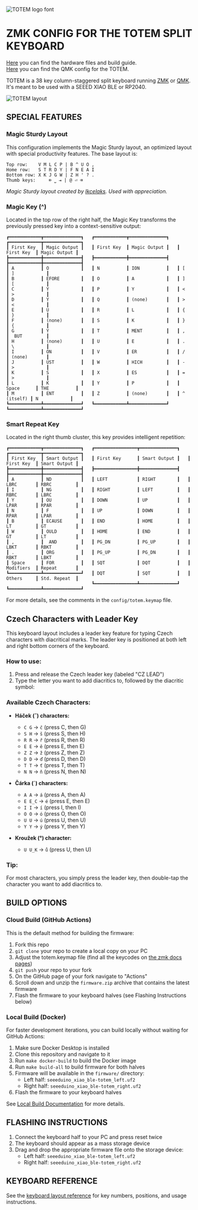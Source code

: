 <picture>
  <source media="(prefers-color-scheme: dark)" srcset="/docs/images/TOTEM_logo_dark.svg">
  <source media="(prefers-color-scheme: light)" srcset="/docs/images/TOTEM_logo_bright.svg">
  <img alt="TOTEM logo font" src="/docs/images/TOTEM_logo_bright.svg">
</picture>

# ZMK CONFIG FOR THE TOTEM SPLIT KEYBOARD

[Here](https://github.com/GEIGEIGEIST/totem) you can find the hardware files and build guide.\
[Here](https://github.com/GEIGEIGEIST/qmk-config-totem) you can find the QMK config for the TOTEM.

TOTEM is a 38 key column-staggered split keyboard running [ZMK](https://zmk.dev/) or [QMK](https://docs.qmk.fm/). It's meant to be used with a SEEED XIAO BLE or RP2040.


![TOTEM layout](/docs/images/TOTEM_layout.svg)

## SPECIAL FEATURES

### Magic Sturdy Layout
This configuration implements the Magic Sturdy layout, an optimized layout with special productivity features. The base layout is:

```
Top row:    V M L C P | B ^ U O ,
Home row:   S T R D Y | F N E A I
Bottom row: X K J G W | Z H ' ? .
Thumb keys:     ⌦ ⎵ ⇥ | @ ⏎ ⌫    
```

*Magic Sturdy layout created by [Ikcelaks](https://github.com/Ikcelaks/keyboard_layouts). Used with appreciation.*

### Magic Key (^)
Located in the top row of the right half, the Magic Key transforms the previously pressed key into a context-sensitive output:

```
┏━━━━━━━━━━━━┳━━━━━━━━━━━━━━┓   ┏━━━━━━━━━━━━┳━━━━━━━━━━━━━━┓   ┏━━━━━━━━━━━━┳━━━━━━━━━━━━━━┓
┃ First Key  ┃ Magic Output ┃   ┃ First Key  ┃ Magic Output ┃   ┃ First Key  ┃ Magic Output ┃
┣━━━━━━━━━━━━╋━━━━━━━━━━━━━━┫   ┣━━━━━━━━━━━━╋━━━━━━━━━━━━━━┫   ┣━━━━━━━━━━━━╋━━━━━━━━━━━━━━┫
┃ A          ┃ O            ┃   ┃ N          ┃ ION          ┃   ┃ [          ┃ ]            ┃
┃ B          ┃ EFORE        ┃   ┃ O          ┃ A            ┃   ┃ ]          ┃ [            ┃
┃ C          ┃ Y            ┃   ┃ P          ┃ Y            ┃   ┃ <          ┃ >            ┃
┃ D          ┃ Y            ┃   ┃ Q          ┃ (none)       ┃   ┃ >          ┃ <            ┃
┃ E          ┃ U            ┃   ┃ R          ┃ L            ┃   ┃ {          ┃ }            ┃
┃ F          ┃ (none)       ┃   ┃ S          ┃ K            ┃   ┃ }          ┃ {            ┃
┃ G          ┃ Y            ┃   ┃ T          ┃ MENT         ┃   ┃ ,          ┃  BUT         ┃
┃ H          ┃ (none)       ┃   ┃ U          ┃ E            ┃   ┃ .          ┃ \            ┃
┃ I          ┃ ON           ┃   ┃ V          ┃ ER           ┃   ┃ /          ┃ (none)       ┃
┃ J          ┃ UST          ┃   ┃ W          ┃ HICH         ┃   ┃ -          ┃ >            ┃
┃ K          ┃ S            ┃   ┃ X          ┃ ES           ┃   ┃ =          ┃ >            ┃
┃ L          ┃ K            ┃   ┃ Y          ┃ P            ┃   ┃ Space      ┃ THE          ┃
┃ M          ┃ ENT          ┃   ┃ Z          ┃ (none)       ┃   ┃ ^ (itself) ┃ N            ┃
┗━━━━━━━━━━━━┻━━━━━━━━━━━━━━┛   ┗━━━━━━━━━━━━┻━━━━━━━━━━━━━━┛   ┗━━━━━━━━━━━━┻━━━━━━━━━━━━━━┛
```

### Smart Repeat Key
Located in the right thumb cluster, this key provides intelligent repetition:

```
┏━━━━━━━━━━━━┳━━━━━━━━━━━━━━┓   ┏━━━━━━━━━━━━━━━━┳━━━━━━━━━━━━━━┓   ┏━━━━━━━━━━━━┳━━━━━━━━━━━━━━┓
┃ First Key  ┃ Smart Output ┃   ┃ First Key      ┃ Smart Output ┃   ┃ First Key  ┃ Smart Output ┃
┣━━━━━━━━━━━━╋━━━━━━━━━━━━━━┫   ┣━━━━━━━━━━━━━━━━╋━━━━━━━━━━━━━━┫   ┣━━━━━━━━━━━━╋━━━━━━━━━━━━━━┫
┃ A          ┃ ND           ┃   ┃ LEFT           ┃ RIGHT        ┃   ┃ LBRC       ┃ RBRC         ┃
┃ I          ┃ NG           ┃   ┃ RIGHT          ┃ LEFT         ┃   ┃ RBRC       ┃ LBRC         ┃
┃ Y          ┃ OU           ┃   ┃ DOWN           ┃ UP           ┃   ┃ LPAR       ┃ RPAR         ┃
┃ N          ┃ F            ┃   ┃ UP             ┃ DOWN         ┃   ┃ RPAR       ┃ LPAR         ┃
┃ B          ┃ ECAUSE       ┃   ┃ END            ┃ HOME         ┃   ┃ LT         ┃ GT           ┃
┃ W          ┃ OULD         ┃   ┃ HOME           ┃ END          ┃   ┃ GT         ┃ LT           ┃
┃ ,          ┃  AND         ┃   ┃ PG_DN          ┃ PG_UP        ┃   ┃ LBKT       ┃ RBKT         ┃
┃ .          ┃ ORG          ┃   ┃ PG_UP          ┃ PG_DN        ┃   ┃ RBKT       ┃ LBKT         ┃
┃ Space      ┃ FOR          ┃   ┃ SQT            ┃ DQT          ┃   ┃ Modifiers  ┃ Repeat       ┃
┗━━━━━━━━━━━━┻━━━━━━━━━━━━━━┛   ┃ DQT            ┃ SQT          ┃   ┃ Others     ┃ Std. Repeat  ┃
                                ┗━━━━━━━━━━━━━━━━┻━━━━━━━━━━━━━━┛   ┗━━━━━━━━━━━━┻━━━━━━━━━━━━━━┛
```

For more details, see the comments in the `config/totem.keymap` file.

## Czech Characters with Leader Key

This keyboard layout includes a leader key feature for typing Czech characters with diacritical marks. The leader key is positioned at both left and right bottom corners of the keyboard.

### How to use:
1. Press and release the Czech leader key (labeled "CZ LEAD")
2. Type the letter you want to add diacritics to, followed by the diacritic symbol:

### Available Czech Characters:
- **Háček (ˇ) characters:**
  - `C G` → `č` (press C, then G)
  - `S H` → `š` (press S, then H)
  - `R R` → `ř` (press R, then R)
  - `E E` → `ě` (press E, then E)
  - `Z Z` → `ž` (press Z, then Z)
  - `D D` → `ď` (press D, then D)
  - `T T` → `ť` (press T, then T)
  - `N N` → `ň` (press N, then N)

- **Čárka (´) characters:**
  - `A A` → `á` (press A, then A)
  - `E E_C` → `é` (press E, then E)
  - `I I` → `í` (press I, then I)
  - `O O` → `ó` (press O, then O)
  - `U U` → `ú` (press U, then U)
  - `Y Y` → `ý` (press Y, then Y)

- **Kroužek (°) character:**
  - `U U_K` → `ů` (press U, then U)

### Tip:
For most characters, you simply press the leader key, then double-tap the character you want to add diacritics to.

## BUILD OPTIONS

### Cloud Build (GitHub Actions)
This is the default method for building the firmware:

1. Fork this repo
2. `git clone` your repo to create a local copy on your PC
3. Adjust the totem.keymap file (find all the keycodes on [the zmk docs pages](https://zmk.dev/docs/codes/))
4. `git push` your repo to your fork
5. On the GitHub page of your fork navigate to "Actions"
6. Scroll down and unzip the `firmware.zip` archive that contains the latest firmware
7. Flash the firmware to your keyboard halves (see Flashing Instructions below)

### Local Build (Docker)
For faster development iterations, you can build locally without waiting for GitHub Actions:

1. Make sure Docker Desktop is installed
2. Clone this repository and navigate to it
3. Run `make docker-build` to build the Docker image
4. Run `make build-all` to build firmware for both halves
5. Firmware will be available in the `firmware/` directory:
   - Left half: `seeeduino_xiao_ble-totem_left.uf2`
   - Right half: `seeeduino_xiao_ble-totem_right.uf2`
6. Flash the firmware to your keyboard halves

See [Local Build Documentation](/docs/local-build.md) for more details.

## FLASHING INSTRUCTIONS

1. Connect the keyboard half to your PC and press reset twice
2. The keyboard should appear as a mass storage device
3. Drag and drop the appropriate firmware file onto the storage device:
   - Left half: `seeeduino_xiao_ble-totem_left.uf2`
   - Right half: `seeeduino_xiao_ble-totem_right.uf2`

## KEYBOARD REFERENCE

See the [keyboard layout reference](/docs/key-numbers.md) for key numbers, positions, and usage instructions.